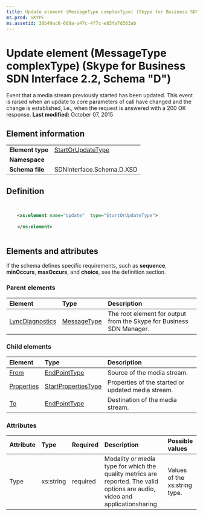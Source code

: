 ```yaml
---
title: Update element (MessageType complexType) (Skype for Business SDN Interface 2.2, Schema "D")
ms.prod: SKYPE
ms.assetid: 38b49ac6-609a-a47c-4f7c-e83fa7d363ab
---
```



# Update element (MessageType complexType) (Skype for Business SDN Interface 2.2, Schema "D")
Event that a media stream previously started has been updated. This event is raised when an update to core parameters of call have changed and the change is established, i.e., when the request is answered with a 200 OK response. 
 **Last modified:** October 07, 2015
  
    
    


## Element information


|||
|:-----|:-----|
|**Element type**| [StartOrUpdateType](startorupdatetype-complextype.md)|
|**Namespace**||
|**Schema file**|SDNInterface.Schema.D.XSD |
   

## Definition


```XML


    <xs:element name="Update"  type="StartOrUpdateType">
    
    </xs:element>
  
```


## Elements and attributes

If the schema defines specific requirements, such as **sequence**, **minOccurs**, **maxOccurs**, and **choice**, see the definition section. 
  
    
    

### Parent elements



|**Element**|**Type**|**Description**|
|:-----|:-----|:-----|
| [LyncDiagnostics](lyncdiagnostics-element.md)| [MessageType](messagetype-complextype.md)|The root element for output from the Skype for Business SDN Manager. |
   

### Child elements



|**Element**|**Type**|**Description**|
|:-----|:-----|:-----|
| [From](from-element-startorupdatetype-complextype.md)| [EndPointType](endpointtype-complextype.md)|Source of the media stream. |
| [Properties](properties-element-startorupdatetype-complextype.md)| [StartPropertiesType](startpropertiestype-complextype.md)|Properties of the started or updated media stream. |
| [To](to-element-startorupdatetype-complextype.md)| [EndPointType](endpointtype-complextype.md)|Destination of the media stream. |
   

### Attributes



|**Attribute**|**Type**|**Required**|**Description**|**Possible values**|
|:-----|:-----|:-----|:-----|:-----|
|Type |xs:string |required |Modality or media type for which the quality metrics are reported. The valid options are audio, video and applicationsharing |Values of the xs:string type. |
   

